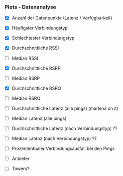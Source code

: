 ### Plots - Datenanalyse

- [x] Anzahl der Datenpunkte (Latenz / Verfügbarkeit)
- [x] Häufigster Verbindungstyp
- [x] Schlechtester Verbindungstyp
- [x] Durchschnittliche RSSI
- [ ] Median RSSI
- [x] Durchschnittliche RSRP
- [ ] Median RSRP
- [x] Durchschnittliche RSRQ
- [ ] Median RSRQ

- [ ] Durchschnittliche Latenz (alle pings) (marlena on it)
- [ ] Median Latenz (alle pings)

- [ ] Durchschnittliche Latenz (nach Verbindungstyp) ??
- [ ] Median Latenz (nach Verbindungstyp) ??

- [ ] Prozententualer Verbindungsausfall bei den Pings

- [ ] Anbieter

- [ ] Towers?